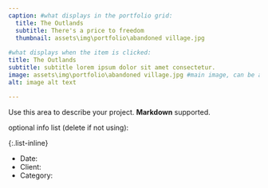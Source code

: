 ```yaml
---
caption: #what displays in the portfolio grid:
  title: The Outlands
  subtitle: There's a price to freedom
  thumbnail: assets\img\portfolio\abandoned village.jpg
  
#what displays when the item is clicked:
title: The Outlands
subtitle: subtitle lorem ipsum dolor sit amet consectetur.
image: assets\img\portfolio\abandoned village.jpg #main image, can be a link or a file in assets/img/portfolio
alt: image alt text

---
```

Use this area to describe your project. **Markdown** supported.

optional info list (delete if not using):

{:.list-inline} 
- Date: 
- Client: 
- Category: 

